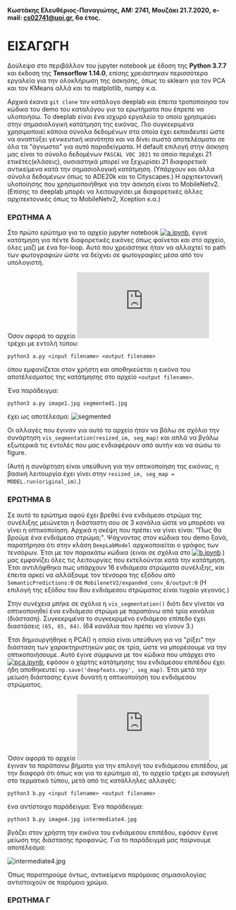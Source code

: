 **Κωστάκης Ελευθέριος-Παναγιώτης, AM: 2741, Μουζάκι 21.7.2020,**
**e-mail: cs02741@uoi.gr, 6ο έτος.**

# ΕΙΣΑΓΩΓΗ

Δούλεψα στο περιβάλλον του jupyter notebook με έδοση της **Python 3.7.7** και έκδοση της **Tensorflow 1.14.0**, επίσης χρειάστηκαν περισσότερα εργαλεία για την
ολοκλήρωση της άσκησης, όπως το sklearn για τον PCA και τον KMeans αλλά και τα matplotlib, numpy κ.α.

Αρχικά έκανα `git clone` τον κατάλογο deeplab και έπειτα τροποποίησα τον κώδικα του demo του καταλόγου για τα ερωτήματα που έπρεπε να υλοποιήσω.
Το deeplab είναι ένα ισχυρό εργαλείο το οποίο χρησιμεύει στην σημασιολογική κατάτμηση της εικόνας. Πιο συγκεκριμένα χρησιμοποιεί κάποια σύνολα δεδομένων στα οποία
έχει εκπαιδευτεί ώστε να αναπτύξει γενικευτική ικανότητα και να δίνει σωστά αποτελέσματα σε όλα τα "άγνωστα" για αυτό παραδείγματα. Η default επιλογή στην άσκηση
μας είναι το σύνολο δεδομένων `PASCAL VOC 2021` το οποίο περιέχει 21 ετικέτες(κλάσεις), ουσιαστηκά μπορεί να ξεχωρίσει 21 διαφορετικά αντικείμενα κατά την σημασιολογική κατάτμηση. (Υπάρχουν και άλλα σύνολα δεδομένων όπως το ADE20k και το Cityscapes.)
Η αρχιτεκτονική υλοποίησης που χρησιμοποιήθηκε για την άσκηση είναι το MobileNetv2. (Επίσης το deeplab μπορέι να λειτουργίσει με διαφορετικές άλλες αρχιτεκτονικές όπως το MobileNetv2, Xception κ.α.)

### ΕΡΩΤΗΜΑ Α
Στο πρώτο ερώτημα για το αρχείο jupyter notebook [![a.ipynb](https://github.com/dip-course/teliki-askisi-me-tensorflow-terrys48/blob/master/a/a.ipynb)](https://github.com/dip-course/teliki-askisi-me-tensorflow-terrys48/blob/master/a/a.ipynb), έγινε κατάτμηση για πέντε διαφορετικές εικόνες όπως φαίνεται και στο αρχείο, όλες μαζί με ένα for-loop. Αυτό που χρειάστηκε
ήταν να αλλαχτεί το path των φωτογραφιών ώστε να δείχνει σε φωτογραφίες μέσα από τον υπολογιστή.

Όσον αφορά το αρχείο [![a.py](https://github.com/dip-course/teliki-askisi-me-tensorflow-terrys48/blob/master/a/a.py)](https://github.com/dip-course/teliki-askisi-me-tensorflow-terrys48/blob/master/a/a.py) τρέχει με εντολή τύπου:

```
python3 a.py <input filename> <output filename>
```
όπου εμφανίζεται στον χρήστη και αποθηκεύεται η εικόνα του αποτέλεσματος της κατάτμησης στο αρχείο `<output filename>`.

Ένα παράδειγμα:

```
python3 a.py image1.jpg segmented1.jpg
```
έχει ως αποτέλεσμα:
![segmented](https://github.com/dip-course/teliki-askisi-me-tensorflow-terrys48/blob/master/a/segmented1.jpg)

Οι αλλαγές που έγιναν για αυτό το αρχείο ήταν να βάλω σε σχόλιο την συνάρτηση `vis_segmentation(resized_im, seg_map)` και απλά να βγάλω εξωτερικά τις εντολές που μας ενδιαφέρουν από αυτήν και να σώσω το figure.

(Αυτή η συνάρτηση είναι υπεύθυνη για την οπτικοποίηση της εικόνας, η βασική λειτουργία έχει γίνει στην `resized_im, seg_map = MODEL.run(original_im)`.)


### ΕΡΩΤΗΜΑ Β

Σε αυτό το ερώτημα αφού έχει βρεθεί ένα ενδιάμεσο στρώμα της συνέλιξης μειώνεται η διάσταστη σου σε 3 κανάλια ώστε να μπορέσει να γίνει η οπτικοποίηση. Αρχικά η σκέψη που πρέπει να γίνει είναι: "Πως θα βρούμε ένα ενδιάμεσο στρώμα;". Ψάχνοντας στον κώδικα του demo ξανά, παρατήρησα ότι στην κλάση `DeepLabModel` αρχικοποιείται ο γράφος των τενσόρων. Έτσι με τον παρακάτω κώδικα (ειναι σε σχόλια στο [![b.ipynb](https://github.com/dip-course/teliki-askisi-me-tensorflow-terrys48/blob/master/b/b.ipynb)](https://github.com/dip-course/teliki-askisi-me-tensorflow-terrys48/blob/master/b/b.ipynb).) μας εμφανίζει όλες τις λειτουργίες που εκτελούνται κατά την κατάτμηση. Έτσι αντιλήφθηκα πως υπάρχουν 16 ενδιάμεσα στρώματα συνέλιξης, και έπειτα αρκεί να αλλάξουμε τον τένσορα της εξόδου από `SemanticPredictions:0` σε `MobilenetV2/expanded_conv_8/output:0` (Η επιλογή της εξόδου του 8ου ενδιάμεσου στρώματος είναι τυχαίο γεγονός.)

Στην συνέχεια μπήκε σε σχόλια η `vis_segmentation()` διότι δεν γίνεται να οπτικοποιηθεί ένα ενδιάμεσο στρώμα με παραπάνω από τρία κανάλια (διάσταση). Συγκεκριμένα το συγκεκριμένο ενδιάμεσο επίπεδο έχει διαστάσεις `(65, 65, 64)`. (64 κανάλια που πρέπει να γίνουν 3.)

Έτσι δημιουργήθηκε η PCA() η οποία είναι υπεύθυνη για να "ρίξει" την διάσταση των χαρακτηριστηκών μας σε τρία, ώστε να μπορέσουμε να την οπτικοποιήσουμε. Αυτό έγινε σύμφωνα με τον κώδικα που υπάρχει στο [![pca.ipynb](https://github.com/dip-course/pca_on_deepfeatures/blob/master/pca.ipynb)](https://github.com/dip-course/pca_on_deepfeatures/blob/master/pca.ipynb), εφόσον ο χάρτης κατάτμησης του ενδιάμεσου επιπέδου έχει ήδη αποθηκευτεί `np.save('deepfeats.npy', seg_map)`. Έτσι μετά την μείωση διάστασης έγινε δυνατή η οπτικοποίηση του ενδιάμεσου στρώματος.

Όσον αφορά το αρχείο [![b.py](https://github.com/dip-course/teliki-askisi-me-tensorflow-terrys48/blob/master/b/b.py)](https://github.com/dip-course/teliki-askisi-me-tensorflow-terrys48/blob/master/b/b.py), έγιναν τα παράπανω βήματα για την επιλογή του ενδιάμεσου επιπέδου, με την διαφορά ότι όπως και για το ερώτημα α), το αρχείο τρέχει με εισαγωγή στο τερματικό τύπου, μετά από τις κατάλληλες αλλαγές:
```
python3 b.py <input filename> <output filename>
```
ένα αντίστοιχο παράδειγμα:
Ένα παράδειγμα:

```
python3 b.py image4.jpg intermediate4.jpg
```
βγάζει στον χρήστη την εικόνα του ενδιάμεσου επιπέδου, εφόσον έγινε μείωση της διάστασης προφανώς. 
Για το παράδειγμά μας παίρνουμε αποτέλεσμα:

![intermediate4.jpg](https://github.com/dip-course/teliki-askisi-me-tensorflow-terrys48/blob/master/b/intermediate4.jpg)

Όπως παρατηρούμε όντως, αντικείμενα παρόμοιας σημασιολογίας αντιστοιχούν σε παρόμοιο χρώμα.


### ΕΡΩΤΗΜΑ Γ







